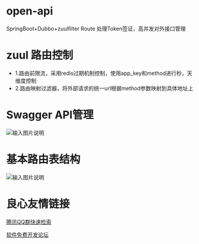 # open-api
SpringBoot+Dubbo+zuulfilter Route 处理Token签证，高并发对外接口管理


# zuul 路由控制
- 1.路由前限流，采用redis过期机制控制，使用app_key和method进行秒，天维度控制
- 2.路由映射过滤器，将外部请求的统一url根据method参数映射到具体地址上



# Swagger API管理
![输入图片说明](https://git.oschina.net/uploads/images/2017/0824/152528_5cb688e7_1468963.png "api.png")
# 基本路由表结构
![输入图片说明](https://git.oschina.net/uploads/images/2017/0824/154101_e2402481_1468963.png "table.png")

 # 良心友情链接

[腾讯QQ群快速检索](http://u.720life.cn/s/8cf73f7c)

[软件免费开发论坛](http://u.720life.cn/s/bbb01dc0)